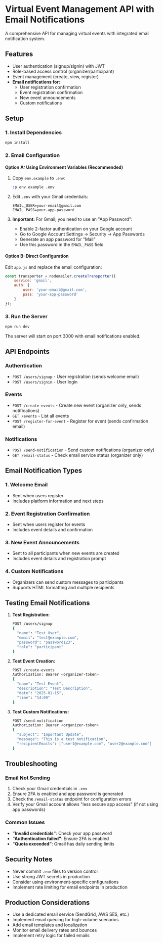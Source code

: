 # Virtual Event Management API with Email Notifications

A comprehensive API for managing virtual events with integrated email notification system.

## Features

- User authentication (signup/signin) with JWT
- Role-based access control (organizer/participant)
- Event management (create, view, register)
- **Email notifications for:**
  - User registration confirmation
  - Event registration confirmation
  - New event announcements
  - Custom notifications

## Setup

### 1. Install Dependencies

```bash
npm install
```

### 2. Email Configuration

#### Option A: Using Environment Variables (Recommended)

1. Copy `env.example` to `.env`:
   ```bash
   cp env.example .env
   ```

2. Edit `.env` with your Gmail credentials:
   ```
   EMAIL_USER=your-email@gmail.com
   EMAIL_PASS=your-app-password
   ```

3. **Important:** For Gmail, you need to use an "App Password":
   - Enable 2-factor authentication on your Google account
   - Go to Google Account Settings → Security → App Passwords
   - Generate an app password for "Mail"
   - Use this password in the `EMAIL_PASS` field

#### Option B: Direct Configuration

Edit `app.js` and replace the email configuration:
```javascript
const transporter = nodemailer.createTransporter({
    service: 'gmail',
    auth: {
        user: 'your-email@gmail.com',
        pass: 'your-app-password'
    }
});
```

### 3. Run the Server

```bash
npm run dev
```

The server will start on port 3000 with email notifications enabled.

## API Endpoints

### Authentication
- `POST /users/signup` - User registration (sends welcome email)
- `POST /users/signin` - User login

### Events
- `POST /create-events` - Create new event (organizer only, sends notifications)
- `GET /events` - List all events
- `POST /register-for-event` - Register for event (sends confirmation email)

### Notifications
- `POST /send-notification` - Send custom notifications (organizer only)
- `GET /email-status` - Check email service status (organizer only)

## Email Notification Types

### 1. Welcome Email
- Sent when users register
- Includes platform information and next steps

### 2. Event Registration Confirmation
- Sent when users register for events
- Includes event details and confirmation

### 3. New Event Announcements
- Sent to all participants when new events are created
- Includes event details and registration prompt

### 4. Custom Notifications
- Organizers can send custom messages to participants
- Supports HTML formatting and multiple recipients

## Testing Email Notifications

1. **Test Registration:**
   ```bash
   POST /users/signup
   {
     "name": "Test User",
     "email": "test@example.com",
     "password": "password123",
     "role": "participant"
   }
   ```

2. **Test Event Creation:**
   ```bash
   POST /create-events
   Authorization: Bearer <organizer-token>
   {
     "name": "Test Event",
     "description": "Test Description",
     "date": "2025-01-15",
     "time": "14:00"
   }
   ```

3. **Test Custom Notifications:**
   ```bash
   POST /send-notification
   Authorization: Bearer <organizer-token>
   {
     "subject": "Important Update",
     "message": "This is a test notification",
     "recipientEmails": ["user1@example.com", "user2@example.com"]
   }
   ```

## Troubleshooting

### Email Not Sending
1. Check your Gmail credentials in `.env`
2. Ensure 2FA is enabled and app password is generated
3. Check the `/email-status` endpoint for configuration errors
4. Verify your Gmail account allows "less secure app access" (if not using app passwords)

### Common Issues
- **"Invalid credentials"**: Check your app password
- **"Authentication failed"**: Ensure 2FA is enabled
- **"Quota exceeded"**: Gmail has daily sending limits

## Security Notes

- Never commit `.env` files to version control
- Use strong JWT secrets in production
- Consider using environment-specific configurations
- Implement rate limiting for email endpoints in production

## Production Considerations

- Use a dedicated email service (SendGrid, AWS SES, etc.)
- Implement email queuing for high-volume scenarios
- Add email templates and localization
- Monitor email delivery rates and bounces
- Implement retry logic for failed emails
